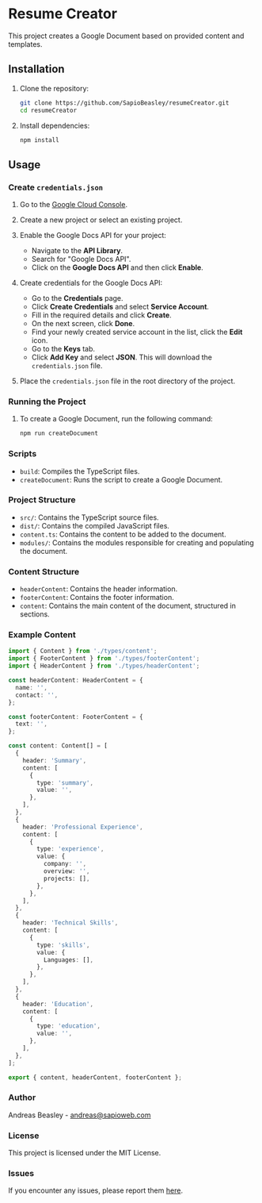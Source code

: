 # Resume Creator

This project creates a Google Document based on provided content and templates.

## Installation

1. Clone the repository:

   ```bash
   git clone https://github.com/SapioBeasley/resumeCreator.git
   cd resumeCreator
   ```

2. Install dependencies:
   ```bash
   npm install
   ```

## Usage

### Create `credentials.json`

1. Go to the [Google Cloud Console](https://console.cloud.google.com/).
2. Create a new project or select an existing project.
3. Enable the Google Docs API for your project:

   - Navigate to the **API Library**.
   - Search for "Google Docs API".
   - Click on the **Google Docs API** and then click **Enable**.

4. Create credentials for the Google Docs API:

   - Go to the **Credentials** page.
   - Click **Create Credentials** and select **Service Account**.
   - Fill in the required details and click **Create**.
   - On the next screen, click **Done**.
   - Find your newly created service account in the list, click the **Edit** icon.
   - Go to the **Keys** tab.
   - Click **Add Key** and select **JSON**. This will download the `credentials.json` file.

5. Place the `credentials.json` file in the root directory of the project.

### Running the Project

1. To create a Google Document, run the following command:
   ```bash
   npm run createDocument
   ```

### Scripts

- `build`: Compiles the TypeScript files.
- `createDocument`: Runs the script to create a Google Document.

### Project Structure

- `src/`: Contains the TypeScript source files.
- `dist/`: Contains the compiled JavaScript files.
- `content.ts`: Contains the content to be added to the document.
- `modules/`: Contains the modules responsible for creating and populating the document.

### Content Structure

- `headerContent`: Contains the header information.
- `footerContent`: Contains the footer information.
- `content`: Contains the main content of the document, structured in sections.

### Example Content

```typescript
import { Content } from './types/content';
import { FooterContent } from './types/footerContent';
import { HeaderContent } from './types/headerContent';

const headerContent: HeaderContent = {
  name: '',
  contact: '',
};

const footerContent: FooterContent = {
  text: '',
};

const content: Content[] = [
  {
    header: 'Summary',
    content: [
      {
        type: 'summary',
        value: '',
      },
    ],
  },
  {
    header: 'Professional Experience',
    content: [
      {
        type: 'experience',
        value: {
          company: '',
          overview: '',
          projects: [],
        },
      },
    ],
  },
  {
    header: 'Technical Skills',
    content: [
      {
        type: 'skills',
        value: {
          Languages: [],
        },
      },
    ],
  },
  {
    header: 'Education',
    content: [
      {
        type: 'education',
        value: '',
      },
    ],
  },
];

export { content, headerContent, footerContent };
```

### Author

Andreas Beasley - [andreas@sapioweb.com](mailto:andreas@sapioweb.com)

### License

This project is licensed under the MIT License.

### Issues

If you encounter any issues, please report them [here](https://github.com/SapioBeasley/resumeCreator/issues).
